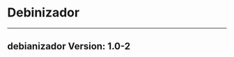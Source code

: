 # Debinizador
----------------------------------------------------------------------
debianizador
Version: 1.0-2
----------------------------------------------------------------------
